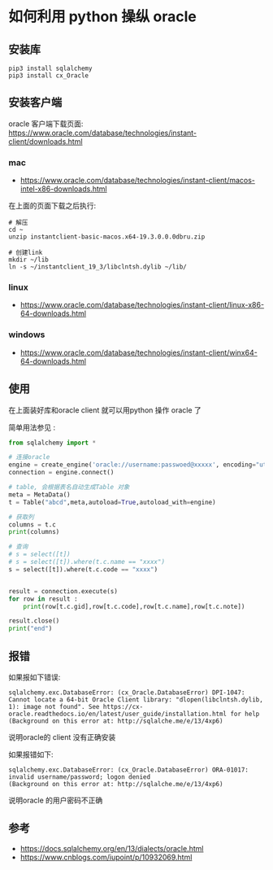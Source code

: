 # 如何利用 python 操纵 oracle


## 安装库
```shell script
pip3 install sqlalchemy
pip3 install cx_Oracle
```

## 安装客户端
oracle 客户端下载页面: https://www.oracle.com/database/technologies/instant-client/downloads.html

### mac
- https://www.oracle.com/database/technologies/instant-client/macos-intel-x86-downloads.html

在上面的页面下载之后执行:

```shell script
# 解压
cd ~
unzip instantclient-basic-macos.x64-19.3.0.0.0dbru.zip

# 创建link
mkdir ~/lib
ln -s ~/instantclient_19_3/libclntsh.dylib ~/lib/
```


### linux
- https://www.oracle.com/database/technologies/instant-client/linux-x86-64-downloads.html

### windows
- https://www.oracle.com/database/technologies/instant-client/winx64-64-downloads.html

## 使用
在上面装好库和oracle client 就可以用python 操作 oracle 了

简单用法参见 :
```python
from sqlalchemy import *

# 连接oracle
engine = create_engine('oracle://username:passwoed@xxxxx', encoding="utf8",echo=True)
connection = engine.connect()

# table, 会根据表名自动生成Table 对象
meta = MetaData()
t = Table("abcd",meta,autoload=True,autoload_with=engine)

# 获取列
columns = t.c
print(columns)

# 查询
# s = select([t])
# s = select([t]).where(t.c.name == "xxxx")
s = select([t]).where(t.c.code == "xxxx")


result = connection.execute(s)
for row in result :
    print(row[t.c.gid],row[t.c.code],row[t.c.name],row[t.c.note])

result.close()
print("end")

```



## 报错
如果报如下错误:
```
sqlalchemy.exc.DatabaseError: (cx_Oracle.DatabaseError) DPI-1047: Cannot locate a 64-bit Oracle Client library: "dlopen(libclntsh.dylib, 1): image not found". See https://cx-oracle.readthedocs.io/en/latest/user_guide/installation.html for help
(Background on this error at: http://sqlalche.me/e/13/4xp6)
```

说明oracle的 client 没有正确安装


如果报错如下:
```
sqlalchemy.exc.DatabaseError: (cx_Oracle.DatabaseError) ORA-01017: invalid username/password; logon denied
(Background on this error at: http://sqlalche.me/e/13/4xp6)
```
说明oracle 的用户密码不正确

##  参考
- https://docs.sqlalchemy.org/en/13/dialects/oracle.html
- https://www.cnblogs.com/iupoint/p/10932069.html


